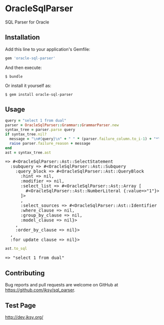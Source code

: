 # OracleSqlParser

SQL Parser for Oracle

## Installation

Add this line to your application's Gemfile:

```ruby
gem 'oracle-sql-parser'
```

And then execute:

    $ bundle

Or install it yourself as:

    $ gem install oracle-sql-parser

## Usage

```ruby
query = "select 1 from dual"
parser = OracleSqlParser::Grammar::GrammarParser.new
syntax_tree = parser.parse query
if syntax_tree.nil?
  message = "\n#{query}\n" + " " * (parser.failure_column.to_i-1) + "*\n"
  raise parser.failure_reason + message
end
ast = syntax_tree.ast
```
<pre>
=&gt; #&lt;OracleSqlParser::Ast::SelectStatement
  :subquery =&gt; #&lt;OracleSqlParser::Ast::Subquery
    :query_block =&gt; #&lt;OracleSqlParser::Ast::QueryBlock
      :hint =&gt; nil,
      :modifier =&gt; nil,
      :select_list =&gt; #&lt;OracleSqlParser::Ast::Array [
        #&lt;OracleSqlParser::Ast::NumberLiteral {:value=&gt;"1"}>
      ]>
      ,
      :select_sources =&gt; #&lt;OracleSqlParser::Ast::Identifier {:name=&gt;"dual"}>,
      :where_clause =&gt; nil,
      :group_by_clause =&gt; nil,
      :model_clause =&gt; nil}>
    ,
    :order_by_clause =&gt; nil}>
  ,
  :for_update_clause =&gt; nil}>
</pre>

```ruby
ast.to_sql
```

<pre>
=&gt; "select 1 from dual"
</pre>

## Contributing

Bug reports and pull requests are welcome on GitHub at https://github.com/jksy/sql_parser.

## Test Page

http://dev.jksy.org/
